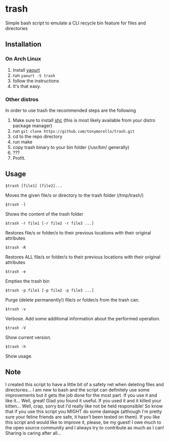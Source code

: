 # trash
Simple bash script to emulate a CLI recycle bin feature for files and directories

## Installation
### On Arch Linux
1. Install [yaourt](https://archlinux.fr/yaourt-en)
2. run `yaourt -S trash`
3. follow the instructions
4. It's that easy.

### Other distros
In order to use trash the recommended steps are the following

1. Make sure to install [shc](https://github.com/neurobin/shc) (this is most likely available from your distro package manager)
2. run `git clone https://github.com/tonymorello/trash.git`
3. cd to the repo directory
4. run make
5. copy trash binary to your bin folder (/usr/bin/ generally)
6. ???
7. Profit.

## Usage
    $trash [file1] [file2]...
Moves the given file/s or directory to the trash folder (/tmp/trash/)
    
    $trash -l
Shows the content of the trash folder
    
    $trash -r file1 [-r file2 -r file3 ...]
Restores file/s or folder/s to their previous locations with their original attributes

    $trash -R
Restores ALL file/s or folder/s to their previous locations with their original attributes
    
    $trash -e
Empties the trash bin

    $trash -p file1 [-p file2 -p file3 ...] 
Purge (delete permanently!) file/s or folder/s from the trash can.

    $trash -v
Verbose. Add some additional information about the performed operation.

    $trash -V
Show current version.

    $trash -h
Show usage.

## Note
I created this script to have a little bit of a safety net when deleting files and directories... I am new to bash and the script can definitely use some improvements but it gets the job done for the most part. If you use it and like it... Well, great! Glad you found it useful. If you used it and it killed your kitten... Well, crap, sorry but I'd really like not be held responsible! So know that if you use this script you MIGHT do some damage (although I'm pretty sure your feline friends are safe, it hasn't been tested on them). If you like this script and would like to improve it, please, be my guest! I owe much to the open source community and I always try to contribute as much as I can! Sharing is caring after all...
